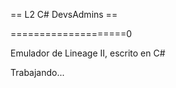 == L2 C# DevsAdmins ==

====================0

Emulador de Lineage II, escrito en C#

Trabajando...
